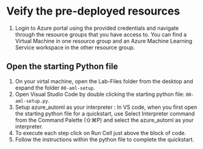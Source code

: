# Veify the pre-deployed resources
1. Login to Azure portal using the provided credentials and navigate through the resource groups that you have access to. You can find a Virtual Machine in one resource group and an Azure Machine Learning Service workspace in the other resource group.

## Open the starting Python file

1. On your virtal machine, open the Lab-Files folder from the desktop and expand the folder `00-aml-setup`.
2. Open Visual Studio Code by double clicking the starting python file: `00-aml-setup.py`.
3. Setup azure_automl as your interpreter : In VS code, when you first open the starting python file for a quickstart, use Select Interpreter command from the Command Palette (⇧⌘P) and select the azure_automl as your interpreter.
4. To execute each step click on Run Cell just above the block of code.
5. Follow the instructions within the python file to complete the quickstart.
